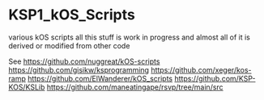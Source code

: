 # KSP1_kOS_Scripts
various kOS scripts
all this stuff is work in progress and almost all of it is derived or modified from other code

See
https://github.com/nuggreat/kOS-scripts
https://github.com/gisikw/ksprogramming
https://github.com/xeger/kos-ramp
https://github.com/ElWanderer/kOS_scripts
https://github.com/KSP-KOS/KSLib
https://github.com/maneatingape/rsvp/tree/main/src
